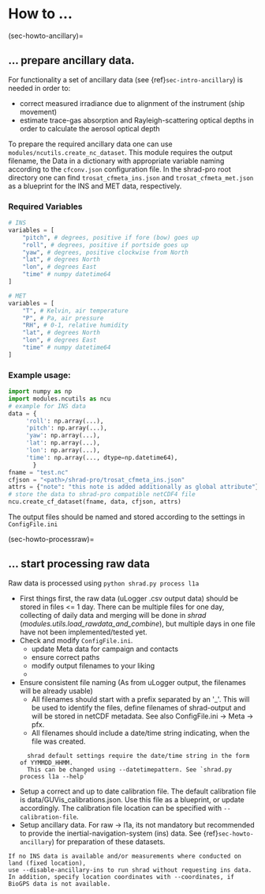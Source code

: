 # How to ...

(sec-howto-ancillary)=
## ... prepare ancillary data.
For functionality a set of ancillary data (see {ref}`sec-intro-ancillary`) is needed in order to:
 
   * correct measured irradiance due to alignment of the instrument (ship movement)
   * estimate trace-gas absorption and Rayleigh-scattering optical depths in order to calculate the aerosol optical depth

To prepare the required ancillary data one can use `modules/ncutils.create_nc_dataset`.
This module requires the output filename, the Data in a dictionary with appropriate variable naming according to the `cfconv.json` configuration file.
In the shrad-pro root directory one can find `trosat_cfmeta_ins.json` and `trosat_cfmeta_met.json` as a blueprint for the INS and MET data, respectively.

### Required Variables
```python
# INS
variables = [
    "pitch", # degrees, positive if fore (bow) goes up
    "roll", # degrees, positive if portside goes up
    "yaw", # degrees, positive clockwise from North
    "lat", # degrees North
    "lon", # degrees East
    "time" # numpy datetime64
]
```

```python
# MET
variables = [
    "T", # Kelvin, air temperature
    "P", # Pa, air pressure
    "RH", # 0-1, relative humidity
    "lat", # degrees North
    "lon", # degrees East
    "time" # numpy datetime64
]
```

### Example usage:
   ```python
   import numpy as np
   import modules.ncutils as ncu
   # example for INS data
   data = {
        'roll': np.array(...),
        'pitch': np.array(...),
        'yaw': np.array(...),
        'lat': np.array(...),
        'lon': np.array(...),
        'time': np.array(..., dtype=np.datetime64),
          } 
   fname = "test.nc"
   cfjson = "<path>/shrad-pro/trosat_cfmeta_ins.json"
   attrs = {"note": "this note is added additionally as global attribute"}
   # store the data to shrad-pro compatible netCDF4 file
   ncu.create_cf_dataset(fname, data, cfjson, attrs)
   ```

The output files should be named and stored according to the settings in `ConfigFile.ini`

(sec-howto-processraw)=
## ... start processing raw data
Raw data is processed using `python shrad.py process l1a`
* First things first, the raw data (uLogger .csv output data) should be stored in files <= 1 day. There can be multiple files for one day, collecting of daily data and merging will be done in 
   *shrad* 
(*modules.utils.load_rawdata_and_combine*), but multiple days in one file have not been implemented/tested yet.
* Check and modify `ConfigFile.ini`.
  * update Meta data for campaign and contacts
  * ensure correct paths
  * modify output filenames to your liking
  * 
* Ensure consistent file naming (As from uLogger output, the filenames will be already usable) 
  * All filenames should start with a prefix separated by an '_'. This will be used to identify the files, define filenames of shrad-output and will be stored in netCDF metadata. See also 
    ConfigFile.ini -> Meta -> pfx.
  * All filenames should include a date/time string indicating, when the file was created.
  ```tip
    shrad default settings require the date/time string in the form of YYMMDD_HHMM.
    This can be changed using --datetimepattern. See `shrad.py process l1a --help`
  ```
* Setup a correct and up to date calibration file. The default calibration file is data/GUVis_calibrations.json. Use this file as a blueprint, or update accordingly. The calibration file location 
  can be specified with `--calibration-file`.
* Setup ancillary data. For raw -> l1a, its not mandatory but recommended to provide the inertial-navigation-system (ins) data. See {ref}`sec-howto-ancillary`) for preparation of these datasets.
```tip
If no INS data is available and/or measurements where conducted on land (fixed location),
use --disable-ancillary-ins to run shrad without requesting ins data.
In addition, specify location coordinates with --coordinates, if BioGPS data is not available.
```
